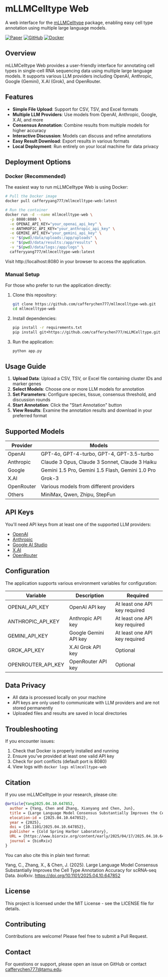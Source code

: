 # mLLMCelltype Web

A web interface for the [mLLMCelltype](https://github.com/cafferychen777/mLLMCelltype) package, enabling easy cell type annotation using multiple large language models.

[![Paper](https://img.shields.io/badge/bioRxiv-10.1101%2F2025.04.10.647852-blue)](https://www.biorxiv.org/content/10.1101/2025.04.10.647852v1)
[![GitHub](https://img.shields.io/github/stars/cafferychen777/mLLMCelltype?style=social)](https://github.com/cafferychen777/mLLMCelltype)
[![Docker](https://img.shields.io/docker/pulls/cafferyyang777/mllmcelltype-web)](https://hub.docker.com/r/cafferyyang777/mllmcelltype-web)

## Overview

mLLMCelltype Web provides a user-friendly interface for annotating cell types in single-cell RNA sequencing data using multiple large language models. It supports various LLM providers including OpenAI, Anthropic, Google (Gemini), X.AI (Grok), and OpenRouter.

## Features

- **Simple File Upload**: Support for CSV, TSV, and Excel formats
- **Multiple LLM Providers**: Use models from OpenAI, Anthropic, Google, X.AI, and more
- **Consensus Annotation**: Combine results from multiple models for higher accuracy
- **Interactive Discussion**: Models can discuss and refine annotations
- **Easy Result Download**: Export results in various formats
- **Local Deployment**: Run entirely on your local machine for data privacy

## Deployment Options

### Docker (Recommended)

The easiest way to run mLLMCelltype Web is using Docker:

```bash
# Pull the Docker image
docker pull cafferyyang777/mllmcelltype-web:latest

# Run the container
docker run -d --name mllmcelltype-web \
  -p 8080:8080 \
  -e OPENAI_API_KEY="your_openai_api_key" \
  -e ANTHROPIC_API_KEY="your_anthropic_api_key" \
  -e GEMINI_API_KEY="your_gemini_api_key" \
  -v "$(pwd)/data/uploads:/app/uploads" \
  -v "$(pwd)/data/results:/app/results" \
  -v "$(pwd)/data/logs:/app/logs" \
  cafferyyang777/mllmcelltype-web:latest
```

Visit http://localhost:8080 in your browser to access the application.

### Manual Setup

For those who prefer to run the application directly:

1. Clone this repository:
   ```bash
   git clone https://github.com/cafferychen777/mllmcelltype-web.git
   cd mllmcelltype-web
   ```

2. Install dependencies:
   ```bash
   pip install -r requirements.txt
   pip install git+https://github.com/cafferychen777/mLLMCelltype.git
   ```

3. Run the application:
   ```bash
   python app.py
   ```

## Usage Guide

1. **Upload Data**: Upload a CSV, TSV, or Excel file containing cluster IDs and marker genes
2. **Select Models**: Choose one or more LLM models for annotation
3. **Set Parameters**: Configure species, tissue, consensus threshold, and discussion rounds
4. **Start Annotation**: Click the "Start Annotation" button
5. **View Results**: Examine the annotation results and download in your preferred format

## Supported Models

| Provider | Models |
|----------|--------|
| OpenAI | GPT-4o, GPT-4-turbo, GPT-4, GPT-3.5-turbo |
| Anthropic | Claude 3 Opus, Claude 3 Sonnet, Claude 3 Haiku |
| Google | Gemini 1.5 Pro, Gemini 1.5 Flash, Gemini 1.0 Pro |
| X.AI | Grok-3 |
| OpenRouter | Various models from different providers |
| Others | MiniMax, Qwen, Zhipu, StepFun |

## API Keys

You'll need API keys from at least one of the supported LLM providers:

- [OpenAI](https://platform.openai.com/account/api-keys)
- [Anthropic](https://console.anthropic.com/account/keys)
- [Google AI Studio](https://ai.google.dev/)
- [X.AI](https://x.ai/)
- [OpenRouter](https://openrouter.ai/)

## Configuration

The application supports various environment variables for configuration:

| Variable | Description | Required |
|----------|-------------|----------|
| OPENAI_API_KEY | OpenAI API key | At least one API key required |
| ANTHROPIC_API_KEY | Anthropic API key | At least one API key required |
| GEMINI_API_KEY | Google Gemini API key | At least one API key required |
| GROK_API_KEY | X.AI Grok API key | Optional |
| OPENROUTER_API_KEY | OpenRouter API key | Optional |

## Data Privacy

- All data is processed locally on your machine
- API keys are only used to communicate with LLM providers and are not stored permanently
- Uploaded files and results are saved in local directories

## Troubleshooting

If you encounter issues:

1. Check that Docker is properly installed and running
2. Ensure you've provided at least one valid API key
3. Check for port conflicts (default port is 8080)
4. View logs with `docker logs mllmcelltype-web`

## Citation

If you use mLLMCelltype in your research, please cite:

```bibtex
@article{Yang2025.04.10.647852,
  author = {Yang, Chen and Zhang, Xianyang and Chen, Jun},
  title = {Large Language Model Consensus Substantially Improves the Cell Type Annotation Accuracy for scRNA-seq Data},
  elocation-id = {2025.04.10.647852},
  year = {2025},
  doi = {10.1101/2025.04.10.647852},
  publisher = {Cold Spring Harbor Laboratory},
  URL = {https://www.biorxiv.org/content/early/2025/04/17/2025.04.10.647852},
  journal = {bioRxiv}
}
```

You can also cite this in plain text format:

Yang, C., Zhang, X., & Chen, J. (2025). Large Language Model Consensus Substantially Improves the Cell Type Annotation Accuracy for scRNA-seq Data. *bioRxiv*. https://doi.org/10.1101/2025.04.10.647852

## License

This project is licensed under the MIT License - see the LICENSE file for details.

## Contributing

Contributions are welcome! Please feel free to submit a Pull Request.

## Contact

For questions or support, please open an issue on GitHub or contact [cafferychen777@tamu.edu](mailto:cafferychen777@tamu.edu).
